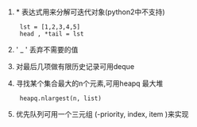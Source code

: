 ##

1. \* 表达式用来分解可迭代对象(python2中不支持)

		lst = [1,2,3,4,5]
		head , *tail = lst

2. ' _ '  丢弃不需要的值
3. 对最后几项做有限历史记录可用deque
4. 寻找某个集合最大的n个元素,可用heapq 最大堆

		heapq.nlargest(n, list)

5. 优先队列可用一个三元组 (-priority, index, item )来实现


